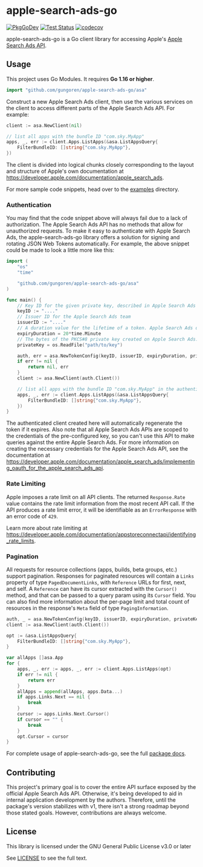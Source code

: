 # apple-search-ads-go

[![PkgGoDev](https://pkg.go.dev/badge/github.com/gungoren/apple-search-ads-go/asa)](https://pkg.go.dev/github.com/gungoren/apple-search-ads-go/asa)
[![Test Status](https://github.com/gungoren/apple-search-ads-go/workflows/Run%20Tests/badge.svg)](https://github.com/gungoren/apple-search-ads-go/actions?query=workflow%253A%2522Run+Tests%2522)
[![codecov](https://codecov.io/gh/gungoren/apple-search-ads-go/branch/master/graph/badge.svg?token=NGXNS17SV2)](https://codecov.io/gh/gungoren/apple-search-ads-go)

apple-search-ads-go is a Go client library for accessing Apple's [Apple Search Ads API](https://developer.apple.com/documentation/apple_search_ads).

## Usage

This project uses Go Modules. It requires **Go 1.16 or higher**.

```go
import "github.com/gungoren/apple-search-ads-go/asa"
```

Construct a new Apple Search Ads client, then use the various services on the client to access different parts of the Apple Search Ads API. For example:

```go
client := asa.NewClient(nil)

// list all apps with the bundle ID "com.sky.MyApp"
apps, _, err := client.Apps.ListApps(&asa.ListAppsQuery{
    FilterBundleID: []string{"com.sky.MyApp"},
})
```

The client is divided into logical chunks closely corresponding to the layout and structure of Apple's own documentation at <https://developer.apple.com/documentation/apple_search_ads>.

For more sample code snippets, head over to the [examples](https://github.com/gungoren/apple-search-ads-go/tree/master/examples) directory.

### Authentication

You may find that the code snippet above will always fail due to a lack of authorization. The Apple Search Ads API has no methods that allow for unauthorized requests. To make it easy to authenticate with Apple Search Ads, the apple-search-ads-go library offers a solution for signing and rotating JSON Web Tokens automatically. For example, the above snippet could be made to look a little more like this:

```go
import (
    "os"
    "time"

    "github.com/gungoren/apple-search-ads-go/asa"
)

func main() {
    // Key ID for the given private key, described in Apple Search Ads
    keyID := "...."
    // Issuer ID for the Apple Search Ads team
    issuerID := "...."
    // A duration value for the lifetime of a token. Apple Search Ads does not accept a token with a lifetime of longer than 20 minutes
    expiryDuration = 20*time.Minute
    // The bytes of the PKCS#8 private key created on Apple Search Ads. Keep this key safe as you can only download it once.
    privateKey = os.ReadFile("path/to/key")

    auth, err = asa.NewTokenConfig(keyID, issuerID, expiryDuration, privateKey)
    if err != nil {
        return nil, err
    }
    client := asa.NewClient(auth.Client())

    // list all apps with the bundle ID "com.sky.MyApp" in the authenticated user's team
    apps, _, err := client.Apps.ListApps(&asa.ListAppsQuery{
        FilterBundleID: []string{"com.sky.MyApp"},
    })
}
```

The authenticated client created here will automatically regenerate the token if it expires. Also note that all Apple Search Ads APIs are scoped to the credentials of the pre-configured key, so you can't use this API to make queries against the entire Apple Search Ads. For more information on creating the necessary credentials for the Apple Search Ads API, see the documentation at <https://developer.apple.com/documentation/apple_search_ads/implementing_oauth_for_the_apple_search_ads_api>.

### Rate Limiting

Apple imposes a rate limit on all API clients. The returned `Response.Rate` value contains the rate limit information from the most recent API call. If the API produces a rate limit error, it will be identifiable as an `ErrorResponse` with an error code of `429`.

Learn more about rate limiting at <https://developer.apple.com/documentation/appstoreconnectapi/identifying_rate_limits>.

### Pagination

All requests for resource collections (apps, builds, beta groups, etc.) support pagination. Responses for paginated resources will contain a `Links` property of type `PagedDocumentLinks`, with `Reference` URLs for first, next, and self. A `Reference` can have its cursor extracted with the `Cursor()` method, and that can be passed to a query param using its `Cursor` field. You can also find more information about the per-page limit and total count of resources in the response's `Meta` field of type `PagingInformation`.

```go
auth, _ = asa.NewTokenConfig(keyID, issuerID, expiryDuration, privateKey)
client := asa.NewClient(auth.Client())

opt := &asa.ListAppsQuery{
    FilterBundleID: []string{"com.sky.MyApp"},
}

var allApps []asa.App
for {
    apps, _, err := apps, _, err := client.Apps.ListApps(opt)
	if err != nil {
		return err
	}
	allApps = append(allApps, apps.Data...)
    if apps.Links.Next == nil {
        break
    }
    cursor := apps.Links.Next.Cursor()
    if cursor == "" {
        break
    }
    opt.Cursor = cursor
}
```

For complete usage of apple-search-ads-go, see the full [package docs](https://pkg.go.dev/github.com/gungoren/apple-search-ads-go/asa).

## Contributing

This project's primary goal is to cover the entire API surface exposed by the official Apple Search Ads API. Otherwise, it's being developed to aid in internal application development by the authors. Therefore, until the package's version stabilizes with v1, there isn't a strong roadmap beyond those stated goals. However, contributions are always welcome.

## License

This library is licensed under the GNU General Public License v3.0 or later

See [LICENSE](./LICENSE) to see the full text.
